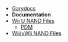 - [Garydocs](docs)
- **Documentation**
- [Wii U NAND Files](nand-files)
    - [PDM](nand-files/pdm)
- [Wii/vWii NAND Files](wii-nand-files)
